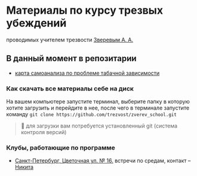 # Материалы по курсу трезвых убеждений

проводимых учителем трезвости [Зверевым А. А.](https://vk.com/id746796951)

## В данный момент в репозитарии
* [карта самоанализа по проблеме табачной зависимости](/%D0%BA%D0%B0%D1%80%D1%82%D1%8B%20%D1%81%D0%B0%D0%BC%D0%BE%D0%B0%D0%BD%D0%B0%D0%BB%D0%B8%D0%B7%D0%B0/%D1%82%D0%B0%D0%B1%D0%B0%D1%87%D0%BD%D0%B0%D1%8F)

### Как скачать все материалы себе на диск
На вашем компьютере запустите терминал, выберите папку в которую хотите загрузить и перейдите в нее, после чего в терминале запустите команду
```git clone https://github.com/trezvost/zverev_school.git```
> 🚨 для загрузки вам потребуется установленный git (система контроля версий)

### Клубы, работающие по программе
* [Санкт-Петербург, Цветочная ул. № 16.](https://yandex.ru/maps/-/CDBQiZ5d)
    встречи по средам, контакт – [Никита](https://vk.com/rnik95)
